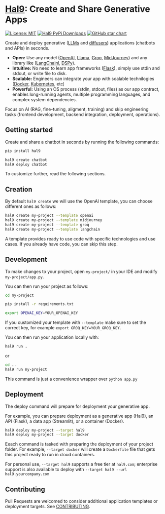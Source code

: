 # [Hal9](https://hal9.com/): Create and Share Generative Apps

[![License: MIT](https://img.shields.io/badge/License-MIT-yellow.svg)](https://opensource.org/licenses/MIT)
[![Hal9 PyPi Downloads](https://img.shields.io/pypi/dm/hal9?label=PyPI)](https://pypistats.org/packages/hal9)
[![GitHub star chart](https://img.shields.io/github/stars/hal9ai/hal9?style=flat-square)](https://star-history.com/#hal9ai/hal9)

Create and deploy generative ([LLMs](https://github.com/Hannibal046/Awesome-LLM) and [diffusers](https://github.com/huggingface/diffusers)) applications (chatbots and APIs) in seconds.
- **Open:** Use any model ([OpenAI](https://platform.openai.com/docs/api-reference/introduction), [Llama](https://ai.meta.com/blog/5-steps-to-getting-started-with-llama-2/), [Groq](https://docs.api.groq.com/md/tutorials/python.groqapi.html), [MidJourney](https://docs.imagineapi.dev/en)) and any library like ([LangChainl](https://python.langchain.com/v0.1/docs/get_started/quickstart/), [DSPy](https://dspy-docs.vercel.app/docs/quick-start/installation)).
- **Intuitive:** No need to learn app frameworks ([Flask](https://flask.palletsprojects.com/en/3.0.x/quickstart/)), simply use stdin and stdout, or write file to disk.
- **Scalable:** Engineers can integrate your app with scalable technilogies ([Docker](https://www.docker.com/), [Kubernetes](https://kubernetes.io/), etc)
- **Powerful:** Using an OS process (stdin, stdout, files) as our app contract, enables long-running agents, multiple programming languages, and complex system dependencies.

Focus on AI (RAG, fine-tuning, aligment, training) and skip engineering tasks (frontend development, backend integration, deployment, operations).

## Getting started

Create and share a chatbot in seconds by running the following commands:

```bash
pip install hal9

hal9 create chatbot
hal9 deploy chatbot
```

To customize further, read the following sections.

## Creation

By default `hal9 create` we will use the OpenAI template, you can choose different ones as follows:

```bash
hal9 create my-project --template openai
hal9 create my-project --template midjourney
hal9 create my-project --template groq
hal9 create my-project --template langchain
```

A template provides ready to use code with specific technologies and use cases. If you already have code, you can skip this step.

## Development

To make changes to your project, open `my-project/` in your IDE and modify `my-project/app.py`.

You can then run your project as follows:

```bash
cd my-project

pip install -r requirements.txt

export OPENAI_KEY=YOUR_OPENAI_KEY
```

If you customized your template with `--template` make sure to set the correct key, for example `export GROQ_KEY=YOUR_GROQ_KEY`.

You can then run your application locally with:

```bash
hal9 run .
```

or

```bash
cd ..
hal9 run my-project
```

This command is just a convenience wrapper over `python app.py`

## Deployment

The deploy command will prepare for deployment your generative app.

For example, you can prepare deployment as a generative app (Hal9), an API (Flask), a data app (Streamlit), or a container (Docker).

```bash
hal9 deploy my-project --target hal9
hal9 deploy my-project --target docker
```

Eeach command is tasked with preparing the deployment of your project folder. For example, `--target docker` will create a `Dockerfile` file that gets this project ready to run in cloud containers.

For personal use, `--target hal9` supports a free tier at `hal9.com`; enterprise support is also available to deploy with `--target hal9 --url hal9.yourcompany.com`

## Contributing

Pull Requests are welcomed to consider additional application templates or deployment targets. See [CONTRIBUTING](CONTRIBUTING).

